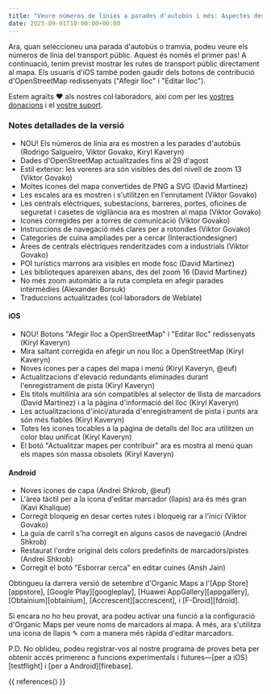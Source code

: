 ```yaml
---
title: "Veure números de línies a parades d'autobús i més: Aspectes destacats de la versió de setembre"
date: 2025-09-01T10:00:00+00:00
---
```


Ara, quan seleccioneu una parada d'autobús o tramvia, podeu veure els números de línia del transport públic. Aquest és només el primer pas! A continuació, tenim previst mostrar les rutes de transport públic directament al mapa. Els usuaris d'iOS també poden gaudir dels botons de contribució d'OpenStreetMap redissenyats ("Afegir lloc" i "Editar lloc").

Estem agraïts ❤️ als nostres col·laboradors, així com per les [vostres donacions](@/donate/index.md) i el [vostre suport](@/contribute/index.md).

### Notes detallades de la versió

- NOU! Els números de línia ara es mostren a les parades d'autobús (Rodrigo Salgueiro, Viktor Govako, Kiryl Kaveryn)
- Dades d'OpenStreetMap actualitzades fins al 29 d'agost
- Estil exterior: les voreres ara són visibles des del nivell de zoom 13 (Viktor Govako)
- Moltes icones del mapa convertides de PNG a SVG (David Martinez)
- Les escales ara es mostren i s'utilitzen en l'enrutament (Viktor Govako)
- Les centrals elèctriques, subestacions, barreres, portes, oficines de seguretat i casetes de vigilància ara es mostren al mapa (Viktor Govako)
- Icones corregides per a torres de comunicació (Viktor Govako)
- Instruccions de navegació més clares per a rotondes (Viktor Govako)
- Categories de cuina ampliades per a cercar (Interactiondesigner)
- Àrees de centrals elèctriques renderitzades com a industrials (Viktor Govako)
- POI turístics marrons ara visibles en mode fosc (David Martinez)
- Les biblioteques apareixen abans, des del zoom 16 (David Martinez)
- No més zoom automàtic a la ruta completa en afegir parades intermèdies (Alexander Borsuk)
- Traduccions actualitzades (col·laboradors de Weblate)

#### iOS
- NOU! Botons "Afegir lloc a OpenStreetMap" i "Editar lloc" redissenyats (Kiryl Kaveryn)
- Mira saltant corregida en afegir un nou lloc a OpenStreetMap (Kiryl Kaveryn)
- Noves icones per a capes del mapa i menú (Kiryl Kaveryn, @euf)
- Actualitzacions d'elevació redundants eliminades durant l'enregistrament de pista (Kiryl Kaveryn)
- Els títols multilínia ara són compatibles al selector de llista de marcadors (David Martinez) i a la pàgina d'informació del lloc (Kiryl Kaveryn)
- Les actualitzacions d'inici/aturada d'enregistrament de pista i punts ara són més fiables (Kiryl Kaveryn)
- Totes les icones tocables a la pàgina de detalls del lloc ara utilitzen un color blau unificat (Kiryl Kaveryn)
- El botó "Actualitzar mapes per contribuir" ara es mostra al menú quan els mapes són massa obsolets (Kiryl Kaveryn)

#### Android
- Noves icones de capa (Andrei Shkrob, @euf)
- L'àrea tàctil per a la icona d'editar marcador (llapis) ara és més gran (Kavi Khalique)
- Corregit bloqueig en desar certes rutes i bloqueig rar a l'inici (Viktor Govako)
- La guia de carril s'ha corregit en alguns casos de navegació (Andrei Shkrob)
- Restaurat l'ordre original dels colors predefinits de marcadors/pistes (Andrei Shkrob)
- Corregit el botó "Esborrar cerca" en editar cuines (Ansh Jain)

Obtingueu la darrera versió de setembre d'Organic Maps a l'[App Store][appstore], [Google Play][googleplay], [Huawei AppGallery][appgallery], [Obtainium][obtainium], [Accrescent][accrescent], i [F-Droid][fdroid].

Si encara no ho heu provat, ara podeu activar una funció a la configuració d'Organic Maps per veure noms de marcadors al mapa. A més, ara s'utilitza una icona de llapis ✎ com a manera més ràpida d'editar marcadors.

P.D. No oblideu, podeu registrar-vos al nostre programa de proves beta per obtenir accés primerenc a funcions experimentals i futures—[per a iOS][testflight] i [per a Android][firebase].

{{ references() }}
